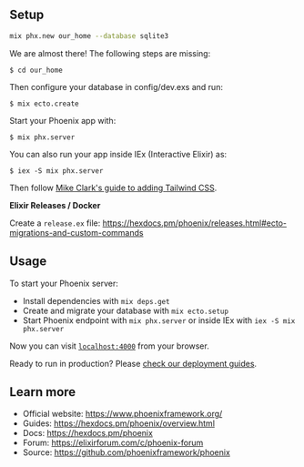 ## Setup

```bash
mix phx.new our_home --database sqlite3
```

We are almost there! The following steps are missing:

    $ cd our_home

Then configure your database in config/dev.exs and run:

    $ mix ecto.create

Start your Phoenix app with:

    $ mix phx.server

You can also run your app inside IEx (Interactive Elixir) as:

    $ iex -S mix phx.server

Then follow [Mike Clark's guide to adding Tailwind CSS](https://pragmaticstudio.com/tutorials/adding-tailwind-css-to-phoenix).

**Elixir Releases / Docker**

Create a `release.ex` file: https://hexdocs.pm/phoenix/releases.html#ecto-migrations-and-custom-commands

## Usage

To start your Phoenix server:

  * Install dependencies with `mix deps.get`
  * Create and migrate your database with `mix ecto.setup`
  * Start Phoenix endpoint with `mix phx.server` or inside IEx with `iex -S mix phx.server`

Now you can visit [`localhost:4000`](http://localhost:4000) from your browser.

Ready to run in production? Please [check our deployment guides](https://hexdocs.pm/phoenix/deployment.html).

## Learn more

  * Official website: https://www.phoenixframework.org/
  * Guides: https://hexdocs.pm/phoenix/overview.html
  * Docs: https://hexdocs.pm/phoenix
  * Forum: https://elixirforum.com/c/phoenix-forum
  * Source: https://github.com/phoenixframework/phoenix

